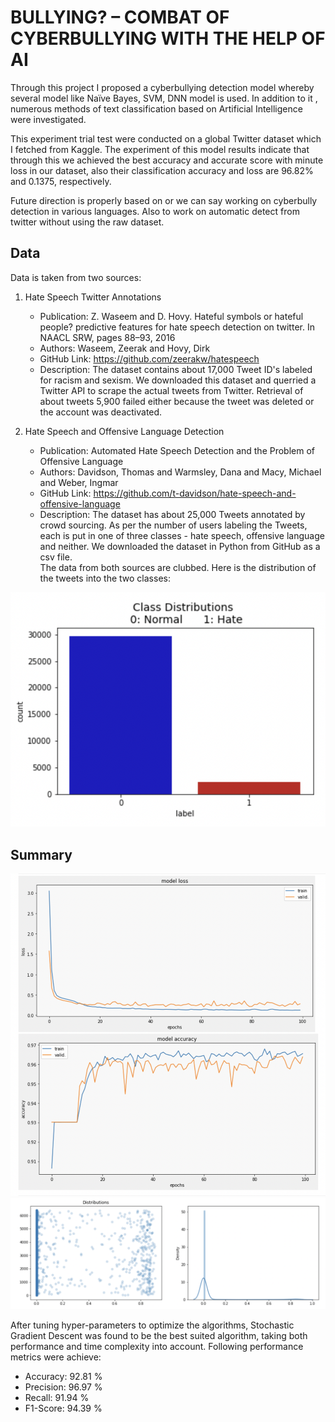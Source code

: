 # BULLYING? – COMBAT OF CYBERBULLYING WITH THE HELP OF AI

Through this project I proposed a cyberbullying detection model whereby several model like Naïve Bayes, SVM, DNN model is used. In addition to it , numerous methods of text classification based on Artificial Intelligence were investigated.

This experiment trial test were conducted on a global Twitter dataset which I fetched from Kaggle. The experiment of this model results indicate that through this we achieved the best accuracy and accurate score with minute loss in our dataset, also their classification accuracy and loss are 96.82% and 0.1375, respectively.

Future direction is properly based on or we can say working on cyberbully detection in various languages. Also to work on automatic detect from twitter without using the raw dataset.

## Data
Data is taken from two sources:
1.	Hate Speech Twitter Annotations
    - Publication: 
Z. Waseem and D. Hovy. Hateful symbols or hateful people? predictive features for hate speech detection on twitter. In NAACL SRW, pages 88–93, 2016 
    - Authors: Waseem, Zeerak and Hovy, Dirk
    - GitHub Link: https://github.com/zeerakw/hatespeech
    -	Description: 
The dataset contains about 17,000 Tweet ID's labeled for racism and sexism. We downloaded this dataset and querried a Twitter API to scrape the actual tweets from Twitter. Retrieval of about tweets 5,900 failed either because the tweet was deleted or the account was deactivated. 

2.	Hate Speech and Offensive Language Detection
    - Publication: 
Automated Hate Speech Detection and the Problem of Offensive Language
    - Authors: Davidson, Thomas and Warmsley, Dana and Macy, Michael and Weber, Ingmar
    - GitHub Link: https://github.com/t-davidson/hate-speech-and-offensive-language
    - Description:
The dataset has about 25,000 Tweets annotated by crowd sourcing. As per the number of users labeling the Tweets, each is put in one of three classes - hate speech, offensive language and neither. We downloaded the dataset in Python from GitHub as a csv file.<br>
The data from both sources are clubbed. Here is the distribution of the tweets into the two classes:


![Dataset](https://github.com/Ansh-create/BULLYING-COMBAT-OF-CYBERBULLYING-WITH-THE-HELP-OF-AI/blob/main/Screenshot%202022-06-03%20at%2011.01.07%20AM.png)



## Summary
![MODEL LOSS & ACCURACY](https://github.com/Ansh-create/BULLYING-COMBAT-OF-CYBERBULLYING-WITH-THE-HELP-OF-AI/blob/main/Screenshot%202022-06-03%20at%2011.01.39%20AM.png)
![MODEL LOSS & ACCURACY](https://github.com/Ansh-create/BULLYING-COMBAT-OF-CYBERBULLYING-WITH-THE-HELP-OF-AI/blob/main/Screenshot%202022-06-03%20at%2011.01.52%20AM.png)

After tuning hyper-parameters to optimize the algorithms, Stochastic Gradient Descent was found to be the best suited algorithm, taking both performance and time complexity into account.
Following performance metrics were achieve:
-	Accuracy: 92.81 %
-	Precision: 96.97 %
-	Recall: 91.94 %
-	F1-Score: 94.39 %
